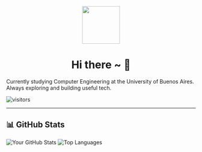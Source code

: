 <div align="center">
  <img src="https://user-images.githubusercontent.com/1303154/88677602-1635ba80-d120-11ea-84d8-d263ba5fc3c0.gif" width="100" />
  <h1>Hi there ~ 👋</h1>
</div>

Currently studying Computer Engineering at the University of Buenos Aires.  
Always exploring and building useful tech.  

![visitors](https://komarev.com/ghpvc/?username=TU_USUARIO&color=blue)

---

## 📊 GitHub Stats

![Your GitHub Stats](https://github-readme-stats.vercel.app/api?username=TU_USUARIO&show_icons=true&theme=tokyonight)
![Top Languages](https://github-readme-stats.vercel.app/api/top-langs/?username=TU_USUARIO&layout=compact&theme=tokyonight)
